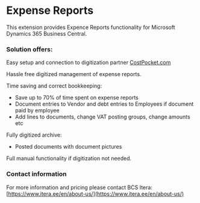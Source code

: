 # Expense Reports
This extension provides Expence Reports functionality for Microsoft Dynamics 365 Business Central.

### Solution offers:
Easy setup and connection to digitization partner  [CostPocket.com](https://costpocket.com/en)

Hassle free digitized management of expense reports.

Time saving and correct bookkeeping:
- Save up to 70% of time spent on expense reports
- Document entries to Vendor and debt entries to Employees if document paid by employee
- Add lines to documents, change VAT posting groups, change amounts etc

Fully digitized archive:
- Posted documents with document pictures

Full manual functionality if digitization not needed.

### Contact information
For more information and pricing please contact BCS Itera:  [https://www.itera.ee/en/about-us/](https://www.itera.ee/en/about-us/)